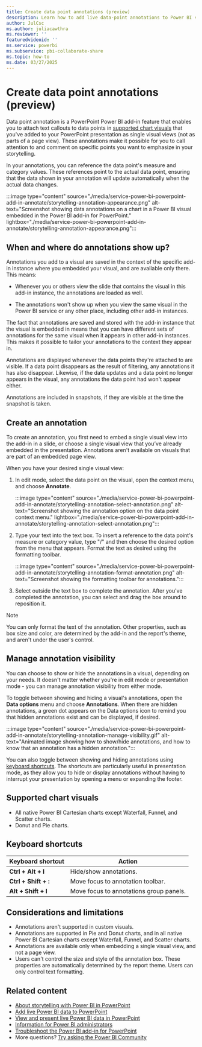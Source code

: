 ```yaml
---
title: Create data point annotations (preview)
description: Learn how to add live data-point annotations to Power BI visuals embedded in your PowerPoint presentation.
author: JulCsc
ms.author: juliacawthra
ms.reviewer: ''
featuredvideoid: ''
ms.service: powerbi
ms.subservice: pbi-collaborate-share
ms.topic: how-to
ms.date: 03/27/2025
---
```


# Create data point annotations (preview)

Data point annotation is a PowerPoint Power BI add-in feature that enables you to attach text callouts to data points in [supported chart visuals](#supported-chart-visuals) that you've added to your PowerPoint presentation as single visual views (not as parts of a page view). These annotations make it possible for you to call attention to and comment on specific points you want to emphasize in your storytelling.

In your annotations, you can reference the data point's measure and category values. These references point to the actual data point, ensuring that the data shown in your annotation will update automatically when the actual data changes.

:::image type="content" source="./media/service-power-bi-powerpoint-add-in-annotate/storytelling-annotation-appearance.png" alt-text="Screenshot showing data annotations on a chart in a Power BI visual embedded in the Power BI add-in for PowerPoint." lightbox="./media/service-power-bi-powerpoint-add-in-annotate/storytelling-annotation-appearance.png":::

## When and where do annotations show up?

Annotations you add to a visual are saved in the context of the specific add-in instance where you embedded your visual, and are available only there. This means:

* Whenever you or others view the slide that contains the visual in this add-in instance, the annotations are loaded as well.

* The annotations won't show up when you view the same visual in the Power BI service or any other place, including other add-in instances.

The fact that annotations are saved and stored with the add-in instance that the visual is embedded in means that you can have different sets of annotations for the same visual when it appears in other add-in instances. This makes it possible to tailor your annotations to the context they appear in.

Annotations are displayed whenever the data points they're attached to are visible. If a data point disappears as the result of filtering, any annotations it has also disappear. Likewise, if the data updates and a data point no longer appears in the visual, any annotations the data point had won't appear either.

Annotations are included in snapshots, if they are visible at the time the snapshot is taken.

## Create an annotation

To create an annotation, you first need to embed a single visual view into the add-in in a slide, or choose a single visual view that you’ve already embedded in the presentation. Annotations aren't available on visuals that are part of an embedded page view.

When you have your desired single visual view:

1. In edit mode, select the data point on the visual, open the context menu, and choose **Annotate**.

    :::image type="content" source="./media/service-power-bi-powerpoint-add-in-annotate/storytelling-annotation-select-annotation.png" alt-text="Screenshot showing the annotation option on the data point context menu." lightbox="./media/service-power-bi-powerpoint-add-in-annotate/storytelling-annotation-select-annotation.png":::

1. Type your text into the text box. To insert a reference to the data point's measure or category value, type "/" and then choose the desired option from the menu that appears. Format the text as desired using the formatting toolbar.

    :::image type="content" source="./media/service-power-bi-powerpoint-add-in-annotate/storytelling-annotation-format-annotation.png" alt-text="Screenshot showing the formatting toolbar for annotations.":::

1. Select outside the text box to complete the annotation. After you've completed the annotation, you can select and drag the box around to reposition it.

> [!NOTE]
> You can only format the text of the annotation. Other properties, such as box size and color, are determined by the add-in and the report's theme, and aren't under the user's control.

## Manage annotation visibility

You can choose to show or hide the annotations in a visual, depending on your needs. It doesn't matter whether you're in edit mode or presentation mode - you can manage annotation visibility from either mode.

To toggle between showing and hiding a visual's annotations, open the **Data options** menu and choose **Annotations**. When there are hidden annotations, a green dot appears on the Data options icon to remind you that hidden annotations exist and can be displayed, if desired.

:::image type="content" source="./media/service-power-bi-powerpoint-add-in-annotate/storytelling-annotation-manage-visibility.gif" alt-text="Animated image showing how to show/hide annotations, and how to know that an annotation has a hidden annotation.":::

You can also toggle between showing and hiding annotations using [keyboard shortcuts](#keyboard-shortcuts). The shortcuts are particularly useful in presentation mode, as they allow you to hide or display annotations without having to interrupt your presentation by opening a menu or expanding the footer.

## Supported chart visuals

* All native Power BI Cartesian charts except Waterfall, Funnel, and Scatter charts.
* Donut and Pie charts.

## Keyboard shortcuts

|Keyboard shortcut       | Action                                                                  |
|------------------------|-------------------------------------------------------------------------|
|**Ctrl + Alt + I**      |Hide/show annotations.                                                   |
|**Ctrl + Shift + :**    |Move focus to annotation toolbar.                                        |
|**Alt + Shift + I**     |Move focus to annotations group panels.                                  |

## Considerations and limitations

* Annotations aren't supported in custom visuals.
* Annotations are supported in Pie and Donut charts, and in all native Power BI Cartesian charts except Waterfall, Funnel, and Scatter charts.
* Annotations are available only when embedding a single visual view, and not a page view.
* Users can't control the size and style of the annotation box. These properties are automatically determined by the report theme. Users can only control text formatting.

## Related content

* [About storytelling with Power BI in PowerPoint](./service-power-bi-powerpoint-add-in-about.md)
* [Add live Power BI data to PowerPoint](./service-power-bi-powerpoint-add-in-install.md)
* [View and present live Power BI data in PowerPoint](./service-power-bi-powerpoint-add-in-view-present.md)
* [Information for Power BI administrators](./service-power-bi-powerpoint-add-in-admin.md)
* [Troubleshoot the Power BI add-in for PowerPoint](./service-power-bi-powerpoint-add-in-troubleshoot.md)
* More questions? [Try asking the Power BI Community](https://community.powerbi.com/)
